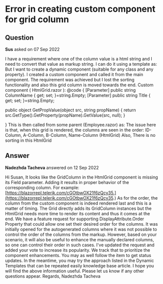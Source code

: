 # Error in creating custom component for grid column

## Question

**Sus** asked on 07 Sep 2022

I have a requirement where one of the column value is a html string and I need to convert that value as markup string. I can do it using a template as: <GridColumn Field="@nameof(Employee.Name)" Title="Name"> <Template> @{

var value=(context as Employee);

var markupValue=(MarkupString) value.Name;

@markupValue;

} </Template> </GridColumn> But I want to create a dynamic component (suitable for any class and any property). I created a custom component and called it from the main component. The requirement was achieved but I lost the sorting functionality and also this grid column is moved towards the end. Custom component ( HtmlGrid.razor ): <GridColumn Title="@Title"> <Template> @{
var value=GetPropValue(context, ColumnName)?.ToString();
var a=(MarkupString)value;
@a;
} </Template> </GridColumn> @code {
[Parameter] public string ColumnName { get; set; }=string.Empty;
[Parameter] public string Title { get; set; }=string.Empty;

public object GetPropValue(object src, string propName)
{
return src.GetType().GetProperty(propName).GetValue(src, null);
}

} This is then called from some parent (Employee.razor) as: <GridColumn Field="@(nameof(Employee.Id))" Width="80px" /> <GridColumn Field="@(nameof(Employee.A))" Width="80px" /> <HtmlGrid ColumnName="@nameof(Employee.Name)" Title="Name"/> <GridColumn Field="@(nameof(Employee.B))" Width="80px" /> The issue here is that, when this grid is rendered, the columns are seen in the order: ID-Column, A-Column, B-Column, Name-Column (HtmlGrid) Also, There is no sorting in this HtmlGrid

## Answer

**Nadezhda Tacheva** answered on 12 Sep 2022

Hi Susan, It looks like the GridColumn in the HtmlGrid component is missing its Field parameter. Adding it results in proper behavior of the corresponding column. For example: [https://blazorrepl.telerik.com/cGOtbwOX21f6zQcy35.](https://blazorrepl.telerik.com/cGOtbwOX21f6zQcy35.) As for the order, the column from the custom component is indeed rendered last and this is a matter of timing. The Grid directly adds its GridColumn instances but the HtmlGrid needs more time to render its content and thus it comes at the end. We have a feature request for supporting DisplayAttribute.Order Property that could allow one set their desired order for the columns. It was initially opened for the autogenerated columns where it was not possible to control the order of the columns from the markup. However, based on your scenario, it will also be useful to enhance the manually declared columns, so one can control their order in such cases. I've updated the request and added your vote to increase its popularity. We track that to prioritize the component enhancements. You may as well follow the item to get status updates. In the meantime, you may try the approach listed in the Dynamic Templates that can be repeated easily knowledge base article. I hope you will find the above information useful. Please let us know if any other questions appear. Regards, Nadezhda Tacheva
